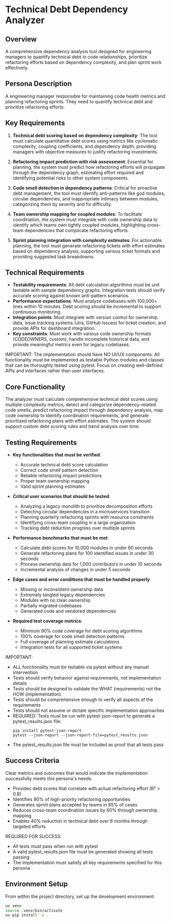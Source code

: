 # Technical Debt Dependency Analyzer

## Overview
A comprehensive dependency analysis tool designed for engineering managers to quantify technical debt in code relationships, prioritize refactoring efforts based on dependency complexity, and plan sprint work effectively.

## Persona Description
A engineering manager responsible for maintaining code health metrics and planning refactoring sprints. They need to quantify technical debt and prioritize refactoring efforts.

## Key Requirements
1. **Technical debt scoring based on dependency complexity**: The tool must calculate quantitative debt scores using metrics like cyclomatic complexity, coupling coefficients, and dependency depth, providing managers with objective measures to justify refactoring investments.

2. **Refactoring impact prediction with risk assessment**: Essential for planning, the system must predict how refactoring efforts will propagate through the dependency graph, estimating effort required and identifying potential risks to other system components.

3. **Code smell detection in dependency patterns**: Critical for proactive debt management, the tool must identify anti-patterns like god modules, circular dependencies, and inappropriate intimacy between modules, categorizing them by severity and fix difficulty.

4. **Team ownership mapping for coupled modules**: To facilitate coordination, the system must integrate with code ownership data to identify which teams own tightly coupled modules, highlighting cross-team dependencies that complicate refactoring efforts.

5. **Sprint planning integration with complexity estimates**: For actionable planning, the tool must generate refactoring tickets with effort estimates based on dependency analysis, supporting various ticket formats and providing suggested task breakdowns.

## Technical Requirements
- **Testability requirements**: All debt calculation algorithms must be unit testable with sample dependency graphs. Integration tests should verify accurate scoring against known anti-pattern scenarios.
- **Performance expectations**: Must analyze codebases with 100,000+ lines within 10 minutes. Debt scoring should be incremental to support continuous monitoring.
- **Integration points**: Must integrate with version control for ownership data, issue tracking systems (Jira, GitHub Issues) for ticket creation, and provide APIs for dashboard integration.
- **Key constraints**: Must work with various code ownership formats (CODEOWNERS, custom), handle incomplete historical data, and provide meaningful metrics even for legacy codebases.

IMPORTANT: The implementation should have NO UI/UX components. All functionality must be implemented as testable Python modules and classes that can be thoroughly tested using pytest. Focus on creating well-defined APIs and interfaces rather than user interfaces.

## Core Functionality
The analyzer must calculate comprehensive technical debt scores using multiple complexity metrics, detect and categorize dependency-related code smells, predict refactoring impact through dependency analysis, map code ownership to identify coordination requirements, and generate prioritized refactoring plans with effort estimates. The system should support custom debt scoring rules and trend analysis over time.

## Testing Requirements
- **Key functionalities that must be verified**:
  - Accurate technical debt score calculation
  - Correct code smell pattern detection
  - Reliable refactoring impact predictions
  - Proper team ownership mapping
  - Valid sprint planning estimates

- **Critical user scenarios that should be tested**:
  - Analyzing a legacy monolith to prioritize decomposition efforts
  - Detecting circular dependencies in a microservices transition
  - Planning quarterly refactoring sprints with resource constraints
  - Identifying cross-team coupling in a large organization
  - Tracking debt reduction progress over multiple sprints

- **Performance benchmarks that must be met**:
  - Calculate debt scores for 10,000 modules in under 60 seconds
  - Generate refactoring plans for 100 identified issues in under 30 seconds
  - Process ownership data for 1,000 contributors in under 10 seconds
  - Incremental analysis of changes in under 5 seconds

- **Edge cases and error conditions that must be handled properly**:
  - Missing or inconsistent ownership data
  - Extremely tangled legacy dependencies
  - Modules with no clear ownership
  - Partially migrated codebases
  - Generated code and vendored dependencies

- **Required test coverage metrics**:
  - Minimum 90% code coverage for debt scoring algorithms
  - 100% coverage for code smell detection patterns
  - Full coverage of planning estimate calculations
  - Integration tests for all supported ticket systems

IMPORTANT:
- ALL functionality must be testable via pytest without any manual intervention
- Tests should verify behavior against requirements, not implementation details
- Tests should be designed to validate the WHAT (requirements) not the HOW (implementation)
- Tests should be comprehensive enough to verify all aspects of the requirements
- Tests should not assume or dictate specific implementation approaches
- REQUIRED: Tests must be run with pytest-json-report to generate a pytest_results.json file:
  ```
  pip install pytest-json-report
  pytest --json-report --json-report-file=pytest_results.json
  ```
- The pytest_results.json file must be included as proof that all tests pass

## Success Criteria
Clear metrics and outcomes that would indicate the implementation successfully meets this persona's needs:
- Provides debt scores that correlate with actual refactoring effort (R² > 0.8)
- Identifies 90% of high-priority refactoring opportunities
- Generates sprint plans accepted by teams in 85% of cases
- Reduces cross-team coordination issues by 60% through ownership mapping
- Enables 40% reduction in technical debt over 6 months through targeted efforts

REQUIRED FOR SUCCESS:
- All tests must pass when run with pytest
- A valid pytest_results.json file must be generated showing all tests passing
- The implementation must satisfy all key requirements specified for this persona

## Environment Setup
From within the project directory, set up the development environment:
```bash
uv venv
source .venv/bin/activate
uv pip install -e .
```